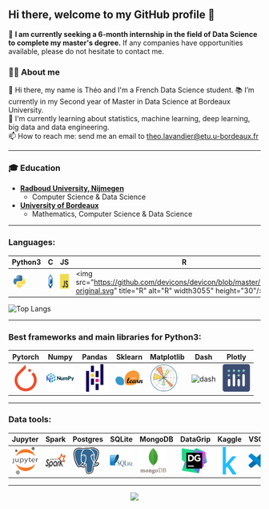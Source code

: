 ## Hi there, welcome to my GitHub profile 👋

🔭 **I am currently seeking a 6-month internship in the field of Data Science to complete my master's degree.** If any companies have opportunities available, please do not hesitate to contact me.  

### 🧏‍♂️ About me 
🚀 Hi there, my name is Théo and I'm a French Data Science student.
📚 I’m currently in my Second year of Master in Data Science at Bordeaux University.  
🌱 I'm currently learning about statistics, machine learning, deep learning, big data and data engineering.  
📫 How to reach me: send me an email to theo.lavandier@etu.u-bordeaux.fr  

___

### 🎓 Education
- **[Radboud University, Nijmegen](https://www.ru.nl/en)**
  - Computer Science & Data Science
- **[University of Bordeaux](https://www.u-bordeaux.fr)**
  - Mathematics, Computer Science & Data Science
 
___

### Languages:
| Python3 | C | JS | R | Java |
|----------|----------|----------|-----|-----|
|  <img src="https://github.com/devicons/devicon/blob/master/icons/python/python-original.svg" title="Python"  alt="Python" width="30" height="30"/> |  <img src="https://github.com/devicons/devicon/blob/master/icons/c/c-original.svg" title="C"  alt="C" width="30" height="30"/> |  <img src="https://github.com/devicons/devicon/blob/master/icons/javascript/javascript-original.svg" title="JavaScript" alt="JavaScript" width="30" height="30"/> |  <img src="https://github.com/devicons/devicon/blob/master/icons/r/r-original.svg" title="R" alt="R" width3055" height="30"/>| <img src="https://github.com/devicons/devicon/blob/master/icons/java/java-original.svg" title="java" alt="java" width="30" height="30"/> 
  

![Top Langs](https://github-readme-stats.vercel.app/api/top-langs/?username=Hisqkq\&hide_progress=true)

---
  
### Best frameworks and main libraries for Python3:  
 
| Pytorch | Numpy | Pandas | Sklearn | Matplotlib | Dash | Plotly |
|----------|----------|----------|----------|-----------|-----------|---------|
|  <img src="https://github.com/devicons/devicon/blob/master/icons/pytorch/pytorch-original.svg" title="Pytorch"  alt="Pytorch" width="55" height="55"/>|  <img src="https://github.com/devicons/devicon/blob/master/icons/numpy/numpy-original-wordmark.svg" title="Numpy" alt="Numpy" width="55" height="55"/>|  <img src="https://github.com/devicons/devicon/blob/master/icons/pandas/pandas-original.svg" title="Pandas" alt="Pandas" width="55" height="55"/>|  <img src="https://github.com/devicons/devicon/blob/master/icons/scikitlearn/scikitlearn-original.svg" title="sklearn" alt="sklearn" width="55" height="55"/>|  <img src="https://github.com/devicons/devicon/blob/master/icons/matplotlib/matplotlib-original.svg" title="mpl" alt="mpl" width="55" height="55"/>| <img src="https://www.the-odd-dataguy.com/images/posts/20180226/cover.png" title="dash" alt="dash" width="55" height="55"/> | <img src="https://github.com/devicons/devicon/blob/master/icons/plotly/plotly-original.svg" title="plotly" alt="plotly" width="55" height="55"/>|

---

### Data tools:

| Jupyter | Spark | Postgres | SQLite | MongoDB | DataGrip | Kaggle | VSCode | Rstudio |
|----------|----------|----------|----------|----------|---------|--------|-------|--------|
|<img src="https://github.com/devicons/devicon/blob/master/icons/jupyter/jupyter-original-wordmark.svg" title="Jupiter" alt="Jupiter" width="55" height="55"/>|<img src="https://github.com/devicons/devicon/blob/master/icons/apachespark/apachespark-original-wordmark.svg" title="Spark" alt="Spark" width="55" height="55"/>|<img src="https://github.com/devicons/devicon/blob/master/icons/postgresql/postgresql-original.svg" title="pg" alt="pg" width="55" height="55"/>|<img src="https://github.com/devicons/devicon/blob/master/icons/sqlite/sqlite-original-wordmark.svg" title="SQLite" alt="SQLite" width="55" height="55"/>| <img src="https://github.com/devicons/devicon/blob/master/icons/mongodb/mongodb-original-wordmark.svg" title="mongodb" alt="mongodb" width="55" height="55"/>| <img src="https://github.com/devicons/devicon/blob/master/icons/datagrip/datagrip-original.svg" title="datagrip" alt="datagrip" width="55" height="55"/>| <img src="https://github.com/devicons/devicon/blob/master/icons/kaggle/kaggle-original.svg" title="kaggle" alt="kaggle" width="55" height="55"/>| <img src="https://github.com/devicons/devicon/blob/master/icons/vscode/vscode-original.svg" title="vscode" alt="vscode" width="55" height="55"/>| <img src="https://github.com/devicons/devicon/blob/master/icons/rstudio/rstudio-original.svg" title="rstudio" alt="rstudio" width="55" height="55"/>

---

<p align="center">
  <img src=https://github-profile-trophy.vercel.app/?username=Hisqkq&row=1&column=1 />
</p>


